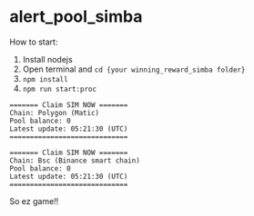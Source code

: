 # alert_pool_simba


How to start:

1.  Install nodejs
2.  Open terminal and ```cd {your winning_reward_simba folder}```
3.  ```npm install```
4.  ```npm run start:proc```

```
======= Claim SIM NOW ======= 
Chain: Polygon (Matic) 
Pool balance: 0 
Latest update: 05:21:30 (UTC) 
=============================
```


```
======= Claim SIM NOW ======= 
Chain: Bsc (Binance smart chain) 
Pool balance: 0 
Latest update: 05:21:30 (UTC) 
=============================
```

So ez game!!

